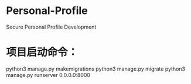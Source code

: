 # Personal-Profile
Secure Personal Profile Development

# 项目启动命令：
python3 manage.py makemigrations
python3 manage.py migrate
python3 manage.py runserver 0.0.0.0:8000


